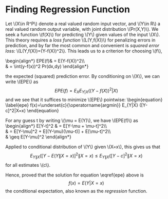 # Finding Regression Function
Let 
\\(X\in R^P\\) denote a real valued random input vector, and \\(Y\in R\\) a real valued random output variable, with joint distribution \\(Pr(X,Y)\\).
We seek a function \\(f(X)\\) for predicting \\(Y\\) given values of the input \\(X\\). This theory requires a _loss function_ \\(L(Y,f(X))\\) for penalizing errors in prediction, and by far the most common and convenient is _squared error loss:_ \\(L(Y,f(X))=(Y-f(X))^2\\). This leads us to a criterion for choosing \\(f\\),

\begin{align\*} 
EPE(f)& = E(Y-f(X))^2\\\\  
& = \int(y-f(x))^2 Pr(dx,dy)
\end{align\*}

the expected (squared) prediction error. By conditioning on \\(X\\), we can write \\(EPE\\) as $$EPE(f) = E_X E_{Y|X} ((Y-f(X))^2|X)$$
and we see that it suffices to minimize \\(EPE\\) pointwise:
\begin{equation}
\label{epe}
f(x)=\underset{c}{\operatorname{argmin}} E_{Y|X} ([Y-c]^2|X=x)
\end{equation}

For any guess t by writing \\(\mu = E(Y)\\), we have \\(EPE(f)\\) as
\begin{align\*}
E[Y-t]^2 & = E[Y-\mu + \mu-t]^2\\\\  
& = E[Y-\mu]^2 + E[(Y-\mu)(\mu-t)] + E[\mu-t]^2\\\\  
& \\geq E[Y-\mu]^2
\end{align\*}

Applied to conditional distribution of \\(Y\\) given \\(X=x\\), this gives us that $$ E_{Y\|X}([Y-E(Y\|X=x)]^2\|X=x) \leq E_{Y\|X} ([Y-c]^2\|X=x)$$ for all estimates \\(c\\).

Hence, proved that the solution for equation \eqref{epe} above is $$f(x)=E(Y|X=x)$$
the conditional expectation, also known as the _regression_ function.
